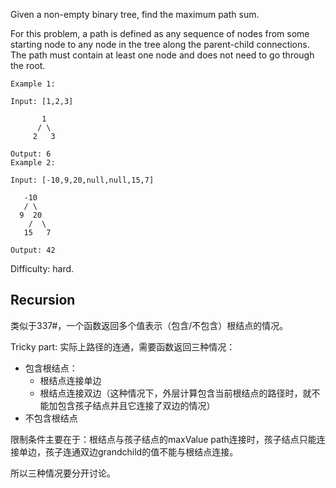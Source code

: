 Given a non-empty binary tree, find the maximum path sum.

For this problem, a path is defined as any sequence of nodes from some starting node to any node in the tree along the parent-child connections. The path must contain at least one node and does not need to go through the root.

	Example 1:

	Input: [1,2,3]

	       1
	      / \
	     2   3

	Output: 6
	Example 2:

	Input: [-10,9,20,null,null,15,7]

	   -10
	   / \
	  9  20
	    /  \
	   15   7

	Output: 42

Difficulty: hard.

## Recursion

类似于337#，一个函数返回多个值表示（包含/不包含）根结点的情况。

Tricky part: 实际上路径的连通，需要函数返回三种情况：
+ 包含根结点：
	+ 根结点连接单边
	+ 根结点连接双边（这种情况下，外层计算包含当前根结点的路径时，就不能加包含孩子结点并且它连接了双边的情况）
+ 不包含根结点

限制条件主要在于：根结点与孩子结点的maxValue path连接时，孩子结点只能连接单边，孩子连通双边grandchild的值不能与根结点连接。

所以三种情况要分开讨论。